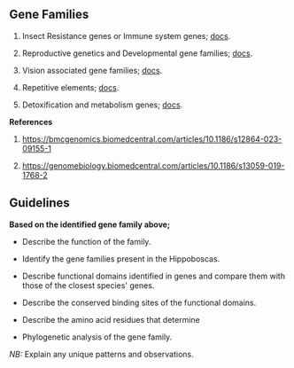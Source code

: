 ## Gene Families

1. Insect Resistance genes or Immune system genes; [docs](https://docs.google.com/document/d/1GIOjZ4dExAvTvxDsLSs4aqz4ax7AAKYQg_aZ1VNvgOM/edit?usp=sharing).

2. Reproductive genetics and Developmental gene families; [docs](https://docs.google.com/document/d/1zsmjL4Bfx7D4TB61_8JpkDRizeVoFDjaBIfx0WjYYWA/edit?usp=sharing). 

3. Vision associated gene families; [docs](https://docs.google.com/document/d/1QWInj0DvAQGOPDH9zqQld6g5DbUI5aSdN5qBucjBIw4/edit?usp=sharing).

4. Repetitive elements; [docs](https://docs.google.com/document/d/1Slf_13g1VJ2JsceaZeFlxKaYqvvFomNb0qV0b-smLoU/edit?usp=sharing).

5. Detoxification and metabolism genes; [docs](https://docs.google.com/document/d/1lgacWPjFEO4ux8YGteDmwEUDA8vQ4iCCeFL2e-M99u0/edit?usp=sharing).

**References**

1. https://bmcgenomics.biomedcentral.com/articles/10.1186/s12864-023-09155-1

2. https://genomebiology.biomedcentral.com/articles/10.1186/s13059-019-1768-2


## Guidelines

**Based on the identified gene family above;** 

- Describe the function of the family.

- Identify the gene families present in the Hippoboscas.

- Describe functional domains identified in genes and compare them with those of the closest species' genes.

- Describe the conserved binding sites of the functional domains.

- Describe the amino acid residues that determine

- Phylogenetic analysis of the gene family.

_NB:_ Explain any unique patterns and observations.
